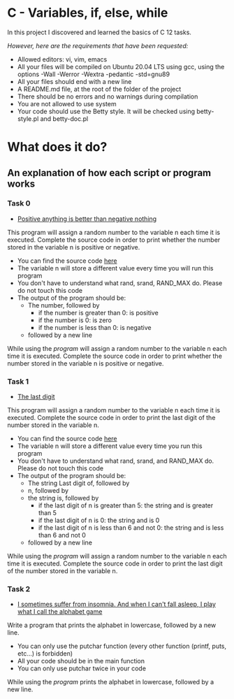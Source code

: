 # C - Variables, if, else, while

In this project I discovered and learned the basics of C 12 tasks.

*However, here are the requirements that have been requested:*


* Allowed editors: vi, vim, emacs
* All your files will be compiled on Ubuntu 20.04 LTS using gcc, using the options -Wall -Werror -Wextra -pedantic -std=gnu89
* All your files should end with a new line
* A README.md file, at the root of the folder of the project
* There should be no errors and no warnings during compilation
* You are not allowed to use system
* Your code should use the Betty style. It will be checked using betty-style.pl and betty-doc.pl


# **What does it do?**

## **An explanation of how each script or program works**


### **Task 0**
* [Positive anything is better than negative nothing](https://github.com/Aluranae/holbertonschool-low_level_programming/blob/main/variables_if_else_while/0-positive_or_negative.c)

This program will assign a random number to the variable n each time it is executed. Complete the source code in order to print whether the number stored in the variable n is positive or negative.

* You can find the source code [here](https://github.com/hs-hq/0x01.c/blob/main/0-positive_or_negative_c)
* The variable n will store a different value every time you will run this program
* You don't have to understand what rand, srand, RAND_MAX do. Please do not touch this code
* The output of the program should be:
	* The number, followed by
		* if the number is greater than 0: is positive
		* if the number is 0: is zero
		* if the number is less than 0: is negative
	* followed by a new line

While using the _program_ will assign a random number to the variable n each time it is executed. Complete the source code in order to print whether the number stored in the variable n is positive or negative.


### **Task 1**
* [The last digit](https://github.com/Aluranae/holbertonschool-low_level_programming/blob/main/variables_if_else_while/1-last_digit.c)

This program will assign a random number to the variable n each time it is executed. Complete the source code in order to print the last digit of the number stored in the variable n.

* You can find the source code [here](https://github.com/hs-hq/0x01.c/blob/main/1-last_digit_c)
* The variable n will store a different value every time you run this program
* You don't have to understand what rand, srand, and RAND_MAX do. Please do not touch this code
* The output of the program should be:
	* The string Last digit of, followed by
	* n, followed by
	* the string is, followed by
		* if the last digit of n is greater than 5: the string and is greater than 5
		* if the last digit of n is 0: the string and is 0
		* if the last digit of n is less than 6 and not 0: the string and is less than 6 and not 0
	* followed by a new line

While using the _program_ will assign a random number to the variable n each time it is executed. Complete the source code in order to print the last digit of the number stored in the variable n.


### **Task 2**
* [I sometimes suffer from insomnia. And when I can't fall asleep, I play what I call the alphabet game](https://github.com/Aluranae/holbertonschool-low_level_programming/blob/main/variables_if_else_while/2-print_alphabet.c)

Write a program that prints the alphabet in lowercase, followed by a new line.

* You can only use the putchar function (every other function (printf, puts, etc...) is forbidden)
* All your code should be in the main function
* You can only use putchar twice in your code

While using the _program_ prints the alphabet in lowercase, followed by a new line.


